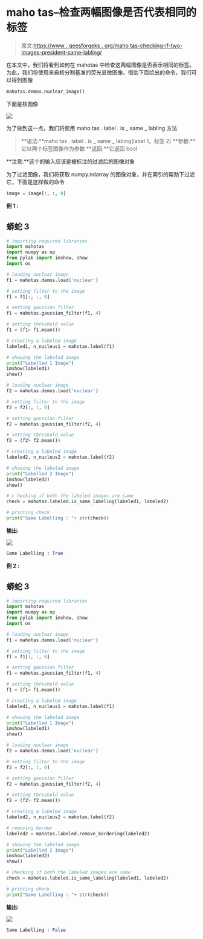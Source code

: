 # maho tas–检查两幅图像是否代表相同的标签

> 原文:[https://www . geesforgeks . org/maho tas-checking-if-two-images-president-same-labling/](https://www.geeksforgeeks.org/mahotas-checking-if-two-images-represent-same-labeling/)

在本文中，我们将看到如何在 mahotas 中检查这两幅图像是否表示相同的标签。为此，我们将使用来自核分割基准的荧光显微图像。借助下面给出的命令，我们可以得到图像

```py
mahotas.demos.nuclear_image()
```

下面是核图像

![](img/2d9f2099be91821b3aa41b61a692af29.png)

为了做到这一点，我们将使用 maho tas . label . is _ same _ labling 方法

> **语法:**maho tas . label . is _ same _ labing(label 1。标签 2)
> **参数:**它以两个标签图像作为参数
> **返回:**它返回 bool

**注意:**这个的输入应该是被标注的过滤后的图像对象

为了过滤图像，我们将获取 numpy.ndarray 的图像对象，并在索引的帮助下过滤它，下面是这样做的命令

```py
image = image[:, :, 0]
```

**例 1 :**

## 蟒蛇 3

```py
# importing required libraries
import mahotas
import numpy as np
from pylab import imshow, show
import os

# loading nuclear image
f1 = mahotas.demos.load('nuclear')

# setting filter to the image
f1 = f1[:, :, 0]

# setting gaussian filter
f1 = mahotas.gaussian_filter(f1, 4)

# setting threshold value
f1 = (f1> f1.mean())

# creating a labeled image
labeled1, n_nucleus1 = mahotas.label(f1)

# showing the labeled image
print("Labelled 1 Image")
imshow(labeled1)
show()

# loading nuclear image
f2 = mahotas.demos.load('nuclear')

# setting filter to the image
f2 = f2[:, :, 0]

# setting gaussian filter
f2 = mahotas.gaussian_filter(f2, 4)

# setting threshold value
f2 = (f2> f2.mean())

# creating a labeled image
labeled2, n_nucleus2 = mahotas.label(f2)

# showing the labeled image
print("Labelled 2 Image")
imshow(labeled2)
show()

# c hecking if both the labeled images are same
check = mahotas.labeled.is_same_labeling(labeled1, labeled2)

# printing check
print("Same Labelling : "+ str(check))
```

**输出:**

![](img/343baf725066375fbb438adc016ece3c.png)

```py
Same Labelling : True
```

**例 2 :**

## 蟒蛇 3

```py
# importing required libraries
import mahotas
import numpy as np
from pylab import imshow, show
import os

# loading nuclear image
f1 = mahotas.demos.load('nuclear')

# setting filter to the image
f1 = f1[:, :, 0]

# setting gaussian filter
f1 = mahotas.gaussian_filter(f1, 4)

# setting threshold value
f1 = (f1> f1.mean())

# creating a labeled image
labeled1, n_nucleus1 = mahotas.label(f1)

# showing the labeled image
print("Labelled 1 Image")
imshow(labeled1)
show()

# loading nuclear image
f2 = mahotas.demos.load('nuclear')

# setting filter to the image
f2 = f2[:, :, 0]

# setting gaussian filter
f2 = mahotas.gaussian_filter(f2, 4)

# setting threshold value
f2 = (f2> f2.mean())

# creating a labeled image
labeled2, n_nucleus2 = mahotas.label(f2)

# removing border
labeled2 = mahotas.labeled.remove_bordering(labeled2)

# showing the labeled image
print("Labelled 2 Image")
imshow(labeled2)
show()

# checking if both the labeled images are same
check = mahotas.labeled.is_same_labeling(labeled1, labeled2)

# printing check
print("Same Labelling : "+ str(check))
```

**输出:**

![](img/f9eda5364d3b94c0fb1702088df22cc4.png)

```py
Same Labelling : False
```